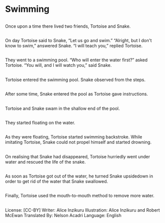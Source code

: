 # Swimming

##
Once upon a time there
lived two friends,
Tortoise and Snake.

##
On day Tortoise said to Snake, “Let us go and swim.”
“Alright, but I don't know to swim,” answered Snake.
“I will teach you,” replied Tortoise.

##
They went to a swimming pool. “Who will enter the water
first?” asked Tortoise.
“You will, and I will watch you,” said Snake.

##
Tortoise entered the swimming pool. Snake observed from
the steps.

##
After some time, Snake entered the pool as Tortoise gave
instructions.

##
Tortoise and Snake swam in the shallow end of the pool.

##
They started floating on the water.

##
As they were floating,
Tortoise started
swimming backstroke.
While imitating Tortoise,
Snake could not propel
himself and started
drowning.

##
On realising that Snake had disappeared, Tortoise hurriedly
went under water and rescued the life of the snake.

##
As soon as Tortoise got
out of the water, he
turned Snake upsidedown in order to get rid
of the water that Snake
swallowed.

##
Finally, Tortoise used the mouth-to-mouth method to remove
more water.

##
License: [CC-BY]
Writer: Alice Inzikuru
Illustration: Alice Inzikuru and Robert McEwan
Translated By: Nelson Acadri
Language: English
